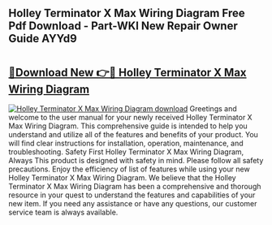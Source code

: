 ## Holley Terminator X Max Wiring Diagram Free Pdf Download - Part-WKl New Repair Owner Guide AYYd9

# <h2><a href="http://dfq432j.blite.top/?on=Holley+Terminator+X+Max+Wiring+Diagram">🔗Download New 👉🔴 Holley Terminator X Max Wiring Diagram</a></h2>

[![Holley Terminator X Max Wiring Diagram download](https://i.imgur.com/lujVjoI.png)](http://dfq432j.blite.top/?on=Holley+Terminator+X+Max+Wiring+Diagram)
Greetings and welcome to the user manual for your newly received Holley Terminator X Max Wiring Diagram. This comprehensive guide is intended to help you understand and utilize all of the features and benefits of your product. You will find clear instructions for installation, operation, maintenance, and troubleshooting. Safety First Holley Terminator X Max Wiring Diagram, Always This product is designed with safety in mind. Please follow all safety precautions. Enjoy the efficiency of list of features while using your new Holley Terminator X Max Wiring Diagram. We believe that the Holley Terminator X Max Wiring Diagram has been a comprehensive and thorough resource in your quest to understand the features and capabilities of your new item. If you need any assistance or have any questions, our customer service team is always available.
